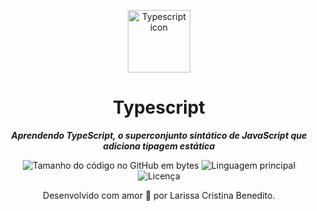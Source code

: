 <p align="center">
  <img src="https://github.com/mewmewdevart/typescript/assets/50052600/67f12581-7bed-49b5-be57-ddd6dab8443d" alt="Typescript icon" width="100px"/>
</p>

<h1 align="center">
    Typescript
</h1>

<p align="center">
    <b><i>Aprendendo TypeScript, o superconjunto sintático de JavaScript que adiciona tipagem estática</i></b><br>
</p>

<p align="center">
    <img alt="Tamanho do código no GitHub em bytes" src="https://img.shields.io/github/languages/code-size/mewmewdevart/typescript?color=3178C6" />
    <img alt="Linguagem principal" src="https://img.shields.io/github/languages/top/mewmewdevart/typescript?color=3178C6" />
    <img alt="Licença" src="https://img.shields.io/github/license/mewmewdevart/typescript?color=3178C6" />
</p>

<p align="center"> Desenvolvido com amor 💙 por Larissa Cristina Benedito.</p>

